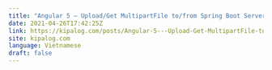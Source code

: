 ```yaml
---
title: "Angular 5 – Upload/Get MultipartFile to/from Spring Boot Server"
date: 2021-04-26T17:42:25Z
link: https://kipalog.com/posts/Angular-5---Upload-Get-MultipartFile-to-from-Spring-Boot-Server?utm_medium=RSS&utm_source=news.12bit.vn
site: kipalog.com
language: Vietnamese
draft: false
---
```


